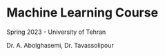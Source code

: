 # Machine Learning Course

Spring 2023 - University of Tehran

Dr. A. Abolghasemi, Dr. Tavassolipour 